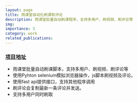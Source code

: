 ```yaml
---
layout: page
title: 雨课堂自动化刷课和评论
description: 雨课堂批量自动刷课程序，支持多用户、刷视频、刷评论等
img: 
importance: 3
category: work
related_publications:
---
```


### [项目地址](https://github.com/liukanshan1/RainClassroomAuto)

- 雨课堂批量自动刷课脚本，支持多用户、刷视频、刷评论等
- 使用Pyhton selenium模拟浏览器操作，js脚本刷视频及评论。
- 使用fast api提供接口，支持其他程序调用
- 刷评论会复制最新一条评论并发送。
- 支持多用户同时刷取
